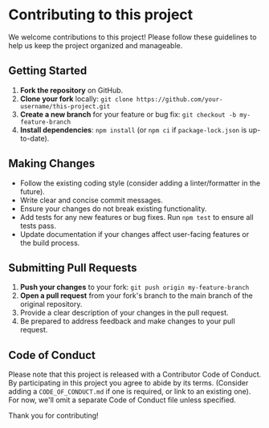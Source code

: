 # Contributing to this project

We welcome contributions to this project! Please follow these guidelines to help us keep the project organized and manageable.

## Getting Started

1.  **Fork the repository** on GitHub.
2.  **Clone your fork** locally: `git clone https://github.com/your-username/this-project.git`
3.  **Create a new branch** for your feature or bug fix: `git checkout -b my-feature-branch`
4.  **Install dependencies**: `npm install` (or `npm ci` if `package-lock.json` is up-to-date).

## Making Changes

*   Follow the existing coding style (consider adding a linter/formatter in the future).
*   Write clear and concise commit messages.
*   Ensure your changes do not break existing functionality.
*   Add tests for any new features or bug fixes. Run `npm test` to ensure all tests pass.
*   Update documentation if your changes affect user-facing features or the build process.

## Submitting Pull Requests

1.  **Push your changes** to your fork: `git push origin my-feature-branch`
2.  **Open a pull request** from your fork's branch to the main branch of the original repository.
3.  Provide a clear description of your changes in the pull request.
4.  Be prepared to address feedback and make changes to your pull request.

## Code of Conduct

Please note that this project is released with a Contributor Code of Conduct. By participating in this project you agree to abide by its terms. (Consider adding a `CODE_OF_CONDUCT.md` if one is required, or link to an existing one). For now, we'll omit a separate Code of Conduct file unless specified.

Thank you for contributing!
